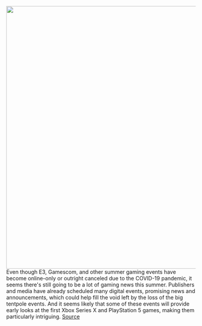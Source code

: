 <img src='https://cdn.vox-cdn.com/thumbor/UxXxwcjHWtDEjtHbJxflS8h_o9Y=/0x0:600x600/1200x800/filters:focal(252x252:348x348)/cdn.vox-cdn.com/uploads/chorus_image/image/66796149/sjXM9tgQ.0.jpeg' width='700px' /><br/>
Even though E3, Gamescom, and other summer gaming events have become online-only or outright canceled due to the COVID-19 pandemic, it seems there's still going to be a lot of gaming news this summer. Publishers and media have already scheduled many digital events, promising news and announcements, which could help fill the void left by the loss of the big tentpole events. And it seems likely that some of these events will provide early looks at the first Xbox Series X and PlayStation 5 games, making them particularly intriguing.
<a href='https://www.theverge.com/21254666/gaming-events-summer-game-fest-2020-e3-gamescom-digital-announcements'> Source <a/>